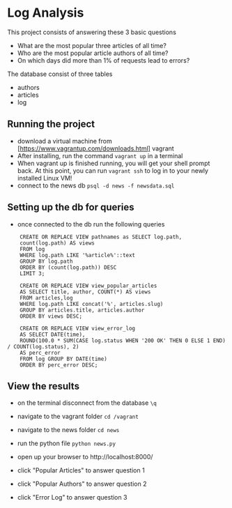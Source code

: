 # Log Analysis

This project consists of answering these 3 basic questions

* What are the most popular three articles of all time?
* Who are the most popular article authors of all time?
* On which days did more than 1% of requests lead to errors?

The database consist of three tables

* authors
* articles
* log

## Running the project

* download a virtual machine from [https://www.vagrantup.com/downloads.html] vagrant
* After installing, run the command `vagrant up` in a terminal
* When vagrant up is finished running, you will get your shell prompt back. At this point, you can run `vagrant ssh` to log in to your newly installed Linux VM!
* connect to the news db `psql -d news -f newsdata.sql`

## Setting up the db for queries

* once connected to the db run the following queries

```
    CREATE OR REPLACE VIEW pathnames as SELECT log.path,
    count(log.path) AS views
    FROM log
    WHERE log.path LIKE '%article%'::text
    GROUP BY log.path
    ORDER BY (count(log.path)) DESC
    LIMIT 3;
```

```
    CREATE OR REPLACE VIEW view_popular_articles
    AS SELECT title, author, COUNT(*) AS views
    FROM articles,log
    WHERE log.path LIKE concat('%', articles.slug)
    GROUP BY articles.title, articles.author
    ORDER BY views DESC;
```

```
    CREATE OR REPLACE VIEW view_error_log
    AS SELECT DATE(time),
    ROUND(100.0 * SUM(CASE log.status WHEN '200 OK' THEN 0 ELSE 1 END) / COUNT(log.status), 2)
    AS perc_error
    FROM log GROUP BY DATE(time)
    ORDER BY perc_error DESC;
```

## View the results

* on the terminal disconnect from the database `\q`
* navigate to the vagrant folder `cd /vagrant`
* navigate to the news folder `cd news`
* run the python file `python news.py`

* open up your browser to http://localhost:8000/
* click "Popular Articles" to answer question 1
* click "Popular Authors" to answer question 2
* click "Error Log" to answer question 3
